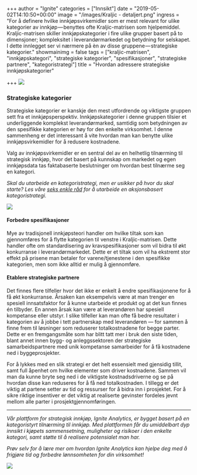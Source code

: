 +++
author = "Ignite"
categories = ["Innsikt"]
date = "2019-05-02T14:10:50+00:00"
image = "/images/Kraljic - detaljert.png"
ingress = "For å definere hvilke innkjøpsvirkemidler som er mest relevant for ulike kategorier av innkjøp — benyttes ofte Kraljic-matrisen som hjelpemiddel. Kraljic-matrisen skiller innkjøpskategorier i fire ulike grupper basert på to dimensjoner; kompleksitet i leverandørmarkedet og betydning for selskapet. I dette innlegget ser vi nærmere på èn av disse gruppene — strategiske kategorier."
showmainimg = false
tags = ["kraljic-matrisen", "innkjøpskategori", "strategiske kategorier", "spesifikasjoner", "strategiske partnere", "kategoristrategi"]
title = "Hvordan adressere strategiske innkjøpskategorier"

+++
![](https://cdn-images-1.medium.com/max/1200/1*XdkWq10bwvUUQ8SxoxsXYg.png)

### Strategiske kategorier

Strategiske kategorier er kanskje den mest utfordrende og viktigste gruppen sett fra et innkjøpsperspektiv. Innkjøpskategorier i denne gruppen tilsier et underliggende komplekst leverandørmarked, samtidig som betydningen av den spesifikke kategorien er høy for den enkelte virksomhet. I denne sammenheng er det interessant å vite hvordan man kan benytte ulike innkjøpsvirkemidler for å redusere kostnadene.

Valg av innkjøpsvirkemidler er en sentral del av en helhetlig tilnærming til strategisk innkjøp, hvor det basert på kunnskap om markedet og egen innkjøpsdata tas faktabaserte beslutninger om hvordan best tilnærme seg en kategori.

_Skal du utarbeide en kategoristrategi, men er usikker på hvor du skal starte? Les våre_ [_seks enkle råd_](https://www.ignite.no/blogg/innsikt/dette-trenger-du-til-en-aksjonsbasert-kategoristrategi/) _for å utarbeide en aksjonsbasert kategoristrategi._

![](https://cdn-images-1.medium.com/max/800/1*cjZf69MkEwvcwfIba5BsEA.png)

#### Forbedre spesifikasjoner

Mye av tradisjonell innkjøpsteori handler om hvilke tiltak som kan gjennomføres for å flytte kategorien til venstre i Kraljic-matrisen. Dette handler ofte om standardisering av kravspesifikasjoner som vil bidra til økt konkurranse i leverandørmarkedet. Dette er et tiltak som vil ha ekstremt stor effekt på prisene man betaler for varene/tjenestene i den spesifikke kategorien, men som ikke alltid er mulig å gjennomføre.

#### Etablere strategiske partnere

Det finnes flere tilfeller hvor det ikke er enkelt å endre spesifikasjonene for å få økt konkurranse. Årsaken kan eksempelvis være at man trenger en spesiell innsatsfaktor for å kunne utarbeide et produkt og at det kun finnes én tilbyder. En annen årsak kan være at leverandøren har spesiell kompetanse eller utstyr. I slike tilfeller kan man ofte få bedre resultater i kategorien av å jobbe i tett partnerskap med leverandøren — for sammen å finne frem til løsninger som reduserer totalkostnadene for begge parter. Dette er en fremgangsmåte som har blitt tatt mer i bruk den siste tiden, blant annet innen bygg- og anleggssektoren der strategiske samarbeidspartnere med unik kompetanse samarbeider for å få kostnadene ned i byggeprosjekter.

For å lykkes med en slik strategi er det helt essensielt med gjensidig tillit, samt full åpenhet om hvilke elementer som driver kostnadene. Sammen vil man da kunne bryte seg ned i de viktigste kostnadsdriverne og se på hvordan disse kan reduseres for å få ned totalkostnaden. I tillegg er det viktig at partene setter av tid og ressurser for å bidra inn i prosjektet. For å sikre riktige insentiver er det viktig at realiserte gevinster fordeles jevnt mellom alle parter i prosjektgjennomføringen.

***

_Vår plattform for strategisk innkjøp, Ignite Analytics, er bygget basert på en kategoristyrt tilnærming til innkjøp. Med plattformen får du umiddelbart dyp innsikt i kjøpets sammensetning, muligheter og risikoer i den enkelte kategori, samt støtte til å realisere potensialet man har._

_Prøv selv for å lære mer om hvordan Ignite Analytics kan hjelpe deg med å frigjøre tid og forbedre lønnsomheten for din virksomhet!_

[![](https://cdn-images-1.medium.com/max/800/1*wNfW3gtCL-EO9XYJOYYSnQ.png)](https://www.ignite.no/ignite-analytics/demo/)